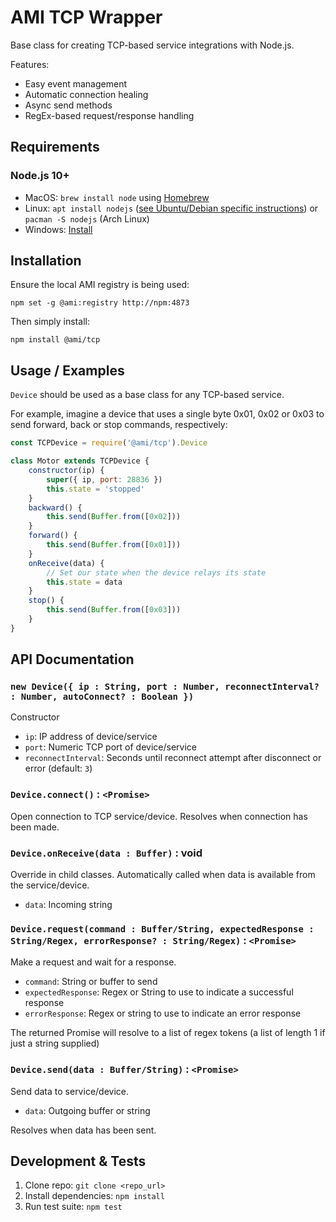 AMI TCP Wrapper
===============

Base class for creating TCP-based service integrations with Node.js.

Features:

 * Easy event management
 * Automatic connection healing
 * Async send methods
 * RegEx-based request/response handling

Requirements
------------

### Node.js 10+

 * MacOS: `brew install node` using [Homebrew](http://brew.sh/)
 * Linux: `apt install nodejs` ([see Ubuntu/Debian specific instructions](https://nodejs.org/en/download/package-manager/#debian-and-ubuntu-based-linux-distributions)) or `pacman -S nodejs` (Arch Linux)
 * Windows: [Install](https://nodejs.org/en/download/)

Installation
------------

Ensure the local AMI registry is being used:

```shell
npm set -g @ami:registry http://npm:4873
```

Then simply install:

```shell
npm install @ami/tcp
```

Usage / Examples
----------------

`Device` should be used as a base class for any TCP-based service.

For example, imagine a device that uses a single byte 0x01, 0x02 or 0x03 to send forward, back or stop commands, respectively:

```javascript
const TCPDevice = require('@ami/tcp').Device

class Motor extends TCPDevice {
    constructor(ip) {
        super({ ip, port: 28836 })
        this.state = 'stopped'
    }
    backward() {
        this.send(Buffer.from([0x02]))
    }
    forward() {
        this.send(Buffer.from([0x01]))
    }
    onReceive(data) {
        // Set our state when the device relays its state
        this.state = data
    }
    stop() {
        this.send(Buffer.from([0x03]))
    }
}
```

API Documentation
-----------------

### `new Device({ ip : String, port : Number, reconnectInterval? : Number, autoConnect? : Boolean })`

Constructor

  * `ip`: IP address of device/service
  * `port`: Numeric TCP port of device/service
  * `reconnectInterval`: Seconds until reconnect attempt after disconnect or error (default: `3`)
  
### `Device.connect()` : `<Promise>`

Open connection to TCP service/device. Resolves when connection has been made.

### `Device.onReceive(data : Buffer)` : void

Override in child classes. Automatically called when data is available from the service/device.

  * `data`: Incoming string

### `Device.request(command : Buffer/String, expectedResponse : String/Regex, errorResponse? : String/Regex)` : `<Promise>`

Make a request and wait for a response.

 * `command`: String or buffer to send
 * `expectedResponse`: Regex or String to use to indicate a successful response
 * `errorResponse`: Regex or string to use to indicate an error response

The returned Promise will resolve to a list of regex tokens (a list of length 1 if just a string supplied)

### `Device.send(data : Buffer/String)` : `<Promise>`

Send data to service/device.

  * `data`: Outgoing buffer or string

Resolves when data has been sent.

Development & Tests
-------------------

1. Clone repo: `git clone <repo_url>`
2. Install dependencies: `npm install`
3. Run test suite: `npm test`
